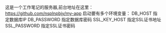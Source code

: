 这是一个工作笔记的服务器,前台地址在这里：https://github.com/nsplnpbjy/my-app
启动要有多个环境变量：
DB_HOST 指定数据库IP 
DB_PASSWORD 指定数据库密码
SSL_KEY_HOST 指定SSL证书地址
SSL_PASSWORD 指定SSL证书密码